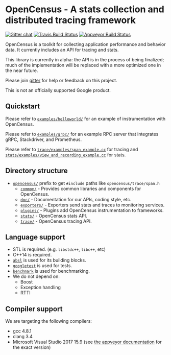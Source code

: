 # OpenCensus - A stats collection and distributed tracing framework
[![Gitter chat][gitter-image]][gitter-url]
[![Travis Build Status][travis-image]][travis-url]
[![Appveyor Build Status][appveyor-image]][appveyor-url]

OpenCensus is a toolkit for collecting application performance and behavior data. It currently
includes an API for tracing and stats.

This library is currently in alpha: the API is in the process of being
finalized; much of the implementation will be replaced with a more optimized
one in the near future.

Please join [gitter](https://gitter.im/census-instrumentation/Lobby) for help or feedback on this
project.

This is not an officially supported Google product.

## Quickstart

Please refer to [`examples/helloworld/`](examples/helloworld) for an example of
instrumentation with OpenCensus.

Please refer to [`examples/grpc/`](examples/grpc) for an example RPC
server that integrates gRPC, Stackdriver, and Prometheus.

Please refer to
[`trace/examples/span_example.cc`](opencensus/trace/examples/span_example.cc)
for tracing and
[`stats/examples/view_and_recording_example.cc`](opencensus/stats/examples/view_and_recording_example.cc)
for stats.

## Directory structure

* [`opencensus/`](opencensus) prefix to get `#include` paths like `opencensus/trace/span.h`
  * [`common/`](opencensus/common) - Provides common libraries and components for OpenCensus.
  * [`doc/`](opencensus/doc) - Documentation for our APIs, coding style, etc.
  * [`exporters/`](opencensus/exporters) - Exporters send stats and traces to
    monitoring services.
  * [`plugins/`](opencensus/plugins) - Plugins add OpenCensus instrumentation to
    frameworks.
  * [`stats/`](opencensus/stats) - OpenCensus stats API.
  * [`trace/`](opencensus/trace) - OpenCensus tracing API.

## Language support

* STL is required. (e.g. `libstdc++`, `libc++`, etc)
* C++14 is required.
* [`absl`](https://github.com/abseil/abseil-cpp/) is used for its building blocks.
* [`googletest`](https://github.com/google/googletest/) is used for tests.
* [`benchmark`](https://github.com/google/benchmark/) is used for benchmarking.
* We do not depend on:
  * Boost
  * Exception handling
  * RTTI

## Compiler support

We are targeting the following compilers:

* gcc 4.8.1
* clang 3.4
* Microsoft Visual Studio 2017 15.9 (see [the appveyor documentation](https://www.appveyor.com/docs/windows-images-software/#visual-studio-2017) for the exact version)

[gitter-image]: https://badges.gitter.im/census-instrumentation/lobby.svg
[gitter-url]: https://gitter.im/census-instrumentation/lobby?utm_source=badge&utm_medium=badge&utm_campaign=pr-badge&utm_content=badge
[travis-image]: https://travis-ci.org/census-instrumentation/opencensus-cpp.svg?branch=master
[travis-url]: https://travis-ci.org/census-instrumentation/opencensus-cpp
[appveyor-image]: https://ci.appveyor.com/api/projects/status/github/census-instrumentation/opencensus-cpp?branch=master&svg=true
[appveyor-url]: https://ci.appveyor.com/project/opencensuscppteam/opencensus-cpp
